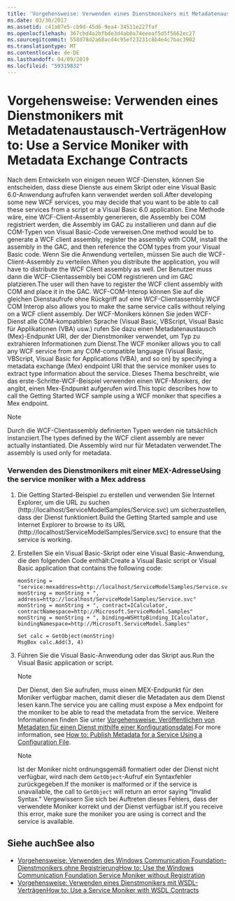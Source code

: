 ```yaml
---
title: 'Vorgehensweise: Verwenden eines Dienstmonikers mit Metadatenaustausch-Verträgen'
ms.date: 03/30/2017
ms.assetid: c41a07e5-cb9d-45d6-9ea4-34511e227faf
ms.openlocfilehash: 367cbd4a2bfbde3d4ab0a74eeeaf5d5f5662ec27
ms.sourcegitcommit: 558d78d2a68acd4c95ef23231c8b4e4c7bac3902
ms.translationtype: MT
ms.contentlocale: de-DE
ms.lasthandoff: 04/09/2019
ms.locfileid: "59319832"
---
```

# <a name="how-to-use-a-service-moniker-with-metadata-exchange-contracts"></a><span data-ttu-id="50895-102">Vorgehensweise: Verwenden eines Dienstmonikers mit Metadatenaustausch-Verträgen</span><span class="sxs-lookup"><span data-stu-id="50895-102">How to: Use a Service Moniker with Metadata Exchange Contracts</span></span>
<span data-ttu-id="50895-103">Nach dem Entwickeln von einigen neuen WCF-Diensten, können Sie entscheiden, dass diese Dienste aus einem Skript oder eine Visual Basic 6.0-Anwendung aufrufen kann verwendet werden soll.</span><span class="sxs-lookup"><span data-stu-id="50895-103">After developing some new WCF services, you may decide that you want to be able to call these services from a script or a Visual Basic 6.0 application.</span></span> <span data-ttu-id="50895-104">Eine Methode wäre, eine WCF-Client-Assembly generieren, die Assembly bei COM registriert werden, die Assembly im GAC zu installieren und dann auf die COM-Typen von Visual Basic-Code verweisen.</span><span class="sxs-lookup"><span data-stu-id="50895-104">One method would be to generate a WCF client assembly, register the assembly with COM, install the assembly in the GAC, and then reference the COM types from your Visual Basic code.</span></span> <span data-ttu-id="50895-105">Wenn Sie die Anwendung verteilen, müssen Sie auch die WCF-Client-Assembly zu verteilen.</span><span class="sxs-lookup"><span data-stu-id="50895-105">When you distribute the application, you will have to distribute the WCF Client assembly as well.</span></span> <span data-ttu-id="50895-106">Der Benutzer muss dann die WCF-Clientassembly bei COM registrieren und im GAC platzieren.</span><span class="sxs-lookup"><span data-stu-id="50895-106">The user will then have to register the WCF client assembly with COM and place it in the GAC.</span></span> <span data-ttu-id="50895-107">WCF-COM-Interop können Sie auf die gleichen Dienstaufrufe ohne Rückgriff auf eine WCF-Clientassembly.</span><span class="sxs-lookup"><span data-stu-id="50895-107">WCF COM Interop also allows you to make the same service calls without relying on a WCF client assembly.</span></span> <span data-ttu-id="50895-108">Der WCF-Monikers können Sie jeden WCF-Dienst alle COM-kompatiblen Sprache (Visual Basic, VBScript, Visual Basic für Applikationen (VBA) usw.) rufen Sie dazu einen Metadatenaustausch (Mex)-Endpunkt URI, der der Dienstmoniker verwendet, um Typ zu extrahieren Informationen zum Dienst.</span><span class="sxs-lookup"><span data-stu-id="50895-108">The WCF moniker allows you to call any WCF service from any COM-compatible language (Visual Basic, VBScript, Visual Basic for Applications (VBA), and so on) by specifying a metadata exchange (Mex) endpoint URI that the service moniker uses to extract type information about the service.</span></span> <span data-ttu-id="50895-109">Dieses Thema beschreibt, wie das erste-Schritte-WCF-Beispiel verwenden einen WCF-Monikers, der angibt, einen Mex-Endpunkt aufgerufen wird.</span><span class="sxs-lookup"><span data-stu-id="50895-109">This topic describes how to call the Getting Started WCF sample using a WCF moniker that specifies a Mex endpoint.</span></span>  
  
> [!NOTE]
>  <span data-ttu-id="50895-110">Durch die WCF-Clientassembly definierten Typen werden nie tatsächlich instanziiert.</span><span class="sxs-lookup"><span data-stu-id="50895-110">The types defined by the WCF client assembly are never actually instantiated.</span></span> <span data-ttu-id="50895-111">Die Assembly wird nur für Metadaten verwendet.</span><span class="sxs-lookup"><span data-stu-id="50895-111">The assembly is used only for metadata.</span></span>  
  
### <a name="using-the-service-moniker-with-a-mex-address"></a><span data-ttu-id="50895-112">Verwenden des Dienstmonikers mit einer MEX-Adresse</span><span class="sxs-lookup"><span data-stu-id="50895-112">Using the service moniker with a Mex address</span></span>  
  
1. <span data-ttu-id="50895-113">Die Getting Started-Beispiel zu erstellen und verwenden Sie Internet Explorer, um die URL zu suchen (http://localhost/ServiceModelSamples/Service.svc) um sicherzustellen, dass der Dienst funktioniert.</span><span class="sxs-lookup"><span data-stu-id="50895-113">Build the Getting Started sample and use Internet Explorer to browse to its URL (http://localhost/ServiceModelSamples/Service.svc) to ensure that the service is working.</span></span>  
  
2. <span data-ttu-id="50895-114">Erstellen Sie ein Visual Basic-Skript oder eine Visual Basic-Anwendung, die den folgenden Code enthält:</span><span class="sxs-lookup"><span data-stu-id="50895-114">Create a Visual Basic script or Visual Basic application that contains the following code:</span></span>  
  
    ```  
    monString = "service:mexaddress=http://localhost/ServiceModelSamples/Service.svc/MEX"  
    monString = monString + ", address=http://localhost/ServiceModelSamples/Service.svc"  
    monString = monString + ", contract=ICalculator, contractNamespace=http://Microsoft.ServiceModel.Samples"  
    monString = monString + ", binding=WSHttpBinding_ICalculator, bindingNamespace=http://Microsoft.ServiceModel.Samples"  
  
    Set calc = GetObject(monString)  
    MsgBox calc.Add(3, 4)  
    ```  
  
3. <span data-ttu-id="50895-115">Führen Sie die Visual Basic-Anwendung oder das Skript aus.</span><span class="sxs-lookup"><span data-stu-id="50895-115">Run the Visual Basic application or script.</span></span>  
  
    > [!NOTE]
    >  <span data-ttu-id="50895-116">Der Dienst, den Sie aufrufen, muss einen MEX-Endpunkt für den Moniker verfügbar machen, damit dieser die Metadaten aus dem Dienst lesen kann.</span><span class="sxs-lookup"><span data-stu-id="50895-116">The service you are calling must expose a Mex endpoint for the moniker to be able to read the metadata from the service.</span></span> <span data-ttu-id="50895-117">Weitere Informationen finden Sie unter [Vorgehensweise: Veröffentlichen von Metadaten für einen Dienst mithilfe einer Konfigurationsdatei](../../../../docs/framework/wcf/feature-details/how-to-publish-metadata-for-a-service-using-a-configuration-file.md).</span><span class="sxs-lookup"><span data-stu-id="50895-117">For more information, see [How to: Publish Metadata for a Service Using a Configuration File](../../../../docs/framework/wcf/feature-details/how-to-publish-metadata-for-a-service-using-a-configuration-file.md).</span></span>  
  
    > [!NOTE]
    >  <span data-ttu-id="50895-118">Ist der Moniker nicht ordnungsgemäß formatiert oder der Dienst nicht verfügbar, wird nach dem `GetObject`-Aufruf ein Syntaxfehler zurückgegeben.</span><span class="sxs-lookup"><span data-stu-id="50895-118">If the moniker is malformed or if the service is unavailable, the call to `GetObject` will return an error saying "Invalid Syntax."</span></span>  <span data-ttu-id="50895-119">Vergewissern Sie sich bei Auftreten dieses Fehlers, dass der verwendete Moniker korrekt und der Dienst verfügbar ist.</span><span class="sxs-lookup"><span data-stu-id="50895-119">If you receive this error, make sure the moniker you are using is correct and the service is available.</span></span>  
  
## <a name="see-also"></a><span data-ttu-id="50895-120">Siehe auch</span><span class="sxs-lookup"><span data-stu-id="50895-120">See also</span></span>

- [<span data-ttu-id="50895-121">Vorgehensweise: Verwenden des Windows Communication Foundation-Dienstmonikers ohne Registrierung</span><span class="sxs-lookup"><span data-stu-id="50895-121">How to: Use the Windows Communication Foundation Service Moniker without Registration</span></span>](../../../../docs/framework/wcf/feature-details/use-the-wcf-service-moniker-without-registration.md)
- [<span data-ttu-id="50895-122">Vorgehensweise: Verwenden eines Dienstmonikers mit WSDL-Verträgen</span><span class="sxs-lookup"><span data-stu-id="50895-122">How to: Use a Service Moniker with WSDL Contracts</span></span>](../../../../docs/framework/wcf/feature-details/how-to-use-a-service-moniker-with-wsdl-contracts.md)
